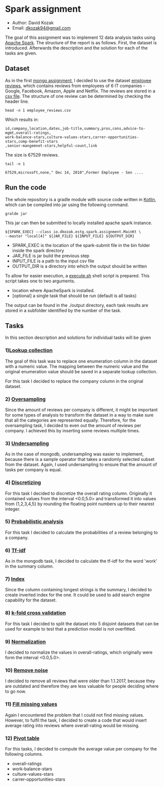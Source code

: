 # Spark assignment

* Author: David Kozak
* Email: dkozak94@gmail.com

The goal of this assignment was to implement 12 data analysis tasks using [Apache Spark](https://spark.apache.org/).
The structure of the report is as follows. First, the dataset is introduced. Afterwards the description and the solution for each of the tasks are given. 


## Dataset
As in the first [mongo assignment](https://github.com/d-kozak/mongo-assignment), I decided to use the dataset [employee reviews](https://www.kaggle.com/petersunga/google-amazon-facebook-employee-reviews/version/2),
which contains reviews from employees of 6 IT companies - Google, Facebook, Amazon, Apple and Netflix. The reviews are stored in a [csv file](./employee_reviews.csv).
The structure of one review can be determined by checking the header line.
```
head -n 1 employee_reviews.csv
```
Which results in:
```
id,company,location,dates,job-title,summary,pros,cons,advice-to-mgmt,overall-ratings,
work-balance-stars,culture-values-stars,carrer-opportunities-stars,comp-benefit-stars
,senior-mangemnet-stars,helpful-count,link
``` 
The size is 67529 reviews.
```
tail -n 1
```
```
67529,microsoft,none," Dec 14, 2010",Former Employee - Sen ....
```
## Run the code
The whole repository is a gradle module with source code written in [Kotlin](http://kotlinlang.org), which can be compiled into jar using the following command.
```
gralde jar
```
This jar can then be submitted to locally installed apache spark instance.
```
${SPARK_EXEC} --class io.dkozak.estg.spark.assignment.MainKt \ 
--master "local[4]" ${JAR_FILE} ${INPUT_FILE} ${OUTPUT_DIR}
```
* SPARK_EXEC is the location of the spark-submit file in the bin folder inside the spark directory
* JAR_FILE is jar build the previous step
* INPUT_FILE is a path to the input csv file
* OUTPUT_DIR is a directory into which the output should be written

To allow for easier execution, a [execute.sh](./execute.sh) shell script is prepared. This script takes one to two arguments. 
* location where ApacheSpark is installed.
* [optional] a single task that should be run (default is all tasks)

The output can be found in the ./output directory, each task results are stored in a subfolder identified 
by the number of the task.

## Tasks
In this section description and solutions for individual tasks will be given

### 1)[Lookup collection](./src/main/kotlin/io/dkozak/estg/spark/assignment/tasks/1.kt)
The goal of this task was to replace one enumeration column in the dataset with a numeric value. The mapping between the numeric value and the original enumeration value
should be saved in a separate lookup collection.

For this task I decided to replace the company column in the original dataset.

### 2) [Oversampling](./src/main/kotlin/io/dkozak/estg/spark/assignment/tasks/2.kt)

Since the amount of reviews per company is different, it might be important for some types of analysis to transform the dataset in a way to 
make sure that all the categories are represented equally. Therefore, for the oversampling task, I decided to even out the amount of reviews per company. 
I achieved this by inserting some reviews multiple times.

### 3) [Undersampling](./src/main/kotlin/io/dkozak/estg/spark/assignment/tasks/3.kt)
As in the case of mongodb, undersampling was easier to implement, because there is a sample operator that 
takes a randomly selected subset from the dataset. Again, I used undersampling to ensure that the amount of tasks per company is equal.

### 4) [Discretizing](./src/main/kotlin/io/dkozak/estg/spark/assignment/tasks/4.kt)
For this task I decided to discretize the overall rating column. Originally it contained values from the interval <0.0,5.0> 
and transformed it into values from {1,2,3,4,5} by rounding the floating point numbers up to their nearest integer.

### 5) [Probabilistic analysis](./src/main/kotlin/io/dkozak/estg/spark/assignment/tasks/5.kt)
For this task I decided to calculate the probabilities of a review belonging to a company. 

### 6) [Tf-idf](./src/main/kotlin/io/dkozak/estg/spark/assignment/tasks/6.kt)
As in the mongodb task, I decided to calculate the tf-idf for the word 'work' in the summary column. 

### 7) [Index](./src/main/kotlin/io/dkozak/estg/spark/assignment/tasks/7.kt)
Since the column containing longest strings is the summary, I decided to create inverted index for the one.
It could be used to add search engine capability for the dataset.

### 8) [k-fold cross validation](./src/main/kotlin/io/dkozak/estg/spark/assignment/tasks/8.kt)
For this task I decided to split the dataset into 5 disjoint datasets that can be used for example to test
that a prediction model is not overfitted.

### 9) [Normalization](./src/main/kotlin/io/dkozak/estg/spark/assignment/tasks/9.kt)
I decided to normalize the values in overall-ratings, which originally were form the interval <0.0,5.0>. 

### 10) [Remove noise](./src/main/kotlin/io/dkozak/estg/spark/assignment/tasks/10.kt)
I decided to remove all reviews that were older than 1.1.2017, because they are outdated and 
therefore they are less valuable for people deciding where to go now.

### 11) [Fill missing values](./src/main/kotlin/io/dkozak/estg/spark/assignment/tasks/11.kt)
Again I encountered the problem that I could not find missing values. However, to fulfil the task, 
I decided to create a code that would insert average rating into reviews where overall-rating would be missing.

### 12) [Pivot table](./src/main/kotlin/io/dkozak/estg/spark/assignment/tasks/11.kt)
For this tasks, I decided to compute the average value per company for the following columns.
* overall-ratings
* work-balance-stars
* culture-values-stars
* carrer-opportunities-stars  
  

